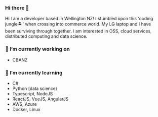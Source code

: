 ### Hi there 👋

<!--
**nmsohn/nmsohn** is a ✨ _special_ ✨ repository because its `README.md` (this file) appears on your GitHub profile.

- 🤔 I’m looking for help with ...
- 💬 Ask me about ...
- 📫 How to reach me: ...
- 😄 Pronouns: ...
- ⚡ Fun fact: ...
### 👯 I’m looking to collaborate on
- 
-->

Hi I am a developer based in Wellington NZ! I stumbled upon this 'coding jungle🏝' when crossing into commerce world. My LG laptop and I have been surviving through together. I am interested in OSS, cloud services, distributed computing and data science.

### 🔭 I’m currently working on
- CBANZ

### 🌱 I’m currently learning
- C#
- Python (data science)
- Typescript, NodeJS
- ReactJS, VueJS, AngularJS
- AWS, Azure
- Docker, Linux
